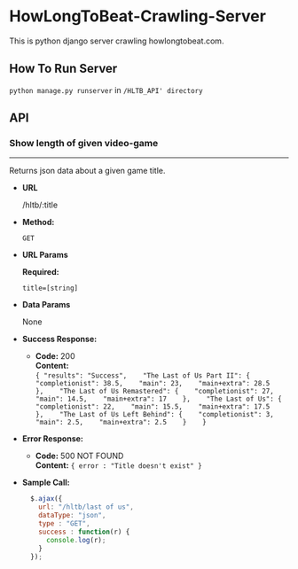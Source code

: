 # HowLongToBeat-Crawling-Server   
This is python django server crawling howlongtobeat.com.

## How To Run Server
```python manage.py runserver``` in ```/HLTB_API' directory```

## API
### Show length of given video-game
----
  Returns json data about a given game title.

* **URL**

  /hltb/:title

* **Method:**

  `GET`
  
*  **URL Params**

   **Required:**
 
   `title=[string]`

* **Data Params**

  None

* **Success Response:**

  * **Code:** 200 <br />
    **Content:**   
    `{
    "results": "Success",   
    "The Last of Us Part II": {   
        "completionist": 38.5,   
        "main": 23,   
        "main+extra": 28.5   
    },   
    "The Last of Us Remastered": {   
        "completionist": 27,   
        "main": 14.5,   
        "main+extra": 17   
    },   
    "The Last of Us": {   
        "completionist": 22,   
        "main": 15.5,   
        "main+extra": 17.5   
    },   
    "The Last of Us Left Behind": {   
        "completionist": 3,   
        "main": 2.5,   
        "main+extra": 2.5   
    }   
}`
 
* **Error Response:**

  * **Code:** 500 NOT FOUND <br />
    **Content:** `{ error : "Title doesn't exist" }`

* **Sample Call:**

  ```javascript
    $.ajax({
      url: "/hltb/last of us",
      dataType: "json",
      type : "GET",
      success : function(r) {
        console.log(r);
      }
    });
  ```
